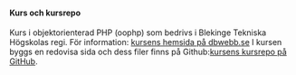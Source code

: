 #### Kurs och kursrepo

Kurs i objektorienterad PHP (oophp) som bedrivs i Blekinge Tekniska Högskolas regi. För information: [kursens hemsida på dbwebb.se](https://dbwebb.se/kurser/oophp-v5) I kursen byggs en redovisa sida och dess filer finns på Github:[kursens kursrepo på GitHub](https://github.com/dbwebb-se/oophp).
